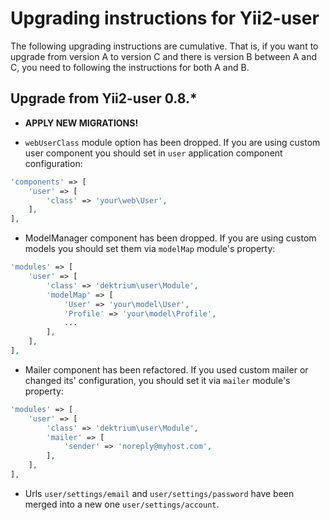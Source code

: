 Upgrading instructions for Yii2-user
====================================

The following upgrading instructions are cumulative. That is, if you want to upgrade from version A to version C and
there is version B between A and C, you need to following the instructions for both A and B.

Upgrade from Yii2-user 0.8.*
----------------------------

- **APPLY NEW MIGRATIONS!**

- `webUserClass` module option has been dropped. If you are using custom user component you should set in `user`
application component configuration:

```php
'components' => [
    'user' => [
        'class' => 'your\web\User',
    ],
],
```

- ModelManager component has been dropped. If you are using custom models you should set them via `modelMap` module's
property:

```php
'modules' => [
    'user' => [
        'class' => 'dektrium\user\Module',
        'modelMap' => [
            'User' => 'your\model\User',
            'Profile' => 'your\model\Profile',
            ...
        ],
    ],
],
```

- Mailer component has been refactored. If you used custom mailer or changed its' configuration, you should set it
via `mailer` module's property:

```php
'modules' => [
    'user' => [
        'class' => 'dektrium\user\Module',
        'mailer' => [
            'sender' => 'noreply@myhost.com',
        ],
    ],
],
```

- Urls `user/settings/email` and `user/settings/password` have been merged into a new one `user/settings/account`.